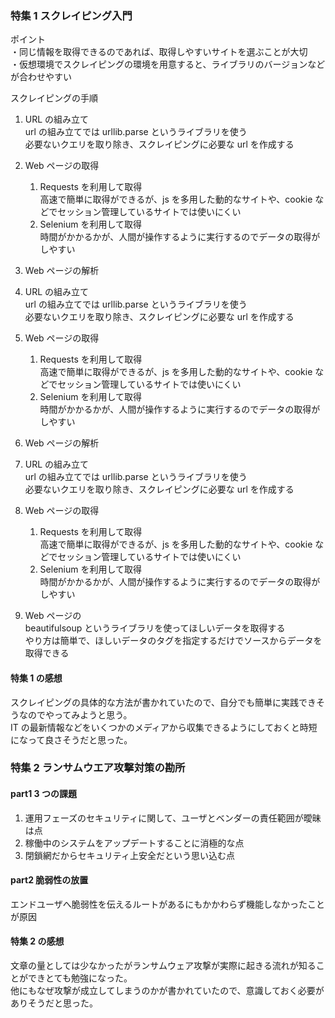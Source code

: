 ### 特集 1 スクレイピング入門

ポイント  
・同じ情報を取得できるのであれば、取得しやすいサイトを選ぶことが大切  
・仮想環境でスクレイピングの環境を用意すると、ライブラリのバージョンなどが合わせやすい

スクレイピングの手順

1.  URL の組み立て  
    url の組み立てでは urllib.parse というライブラリを使う  
    必要ないクエリを取り除き、スクレイピングに必要な url を作成する
2.  Web ページの取得
    1.  Requests を利用して取得  
        高速で簡単に取得ができるが、js を多用した動的なサイトや、cookie などでセッション管理しているサイトでは使いにくい
    2.  Selenium を利用して取得  
        時間がかかるかが、人間が操作するように実行するのでデータの取得がしやすい
3.  Web ページの解析

4.  URL の組み立て  
    url の組み立てでは urllib.parse というライブラリを使う  
    必要ないクエリを取り除き、スクレイピングに必要な url を作成する
5.  Web ページの取得
    1.  Requests を利用して取得  
        高速で簡単に取得ができるが、js を多用した動的なサイトや、cookie などでセッション管理しているサイトでは使いにくい
    2.  Selenium を利用して取得  
        時間がかかるかが、人間が操作するように実行するのでデータの取得がしやすい
6.  Web ページの解析

7.  URL の組み立て  
    url の組み立てでは urllib.parse というライブラリを使う  
    必要ないクエリを取り除き、スクレイピングに必要な url を作成する
8.  Web ページの取得
    1.  Requests を利用して取得  
        高速で簡単に取得ができるが、js を多用した動的なサイトや、cookie などでセッション管理しているサイトでは使いにくい
    2.  Selenium を利用して取得  
        時間がかかるかが、人間が操作するように実行するのでデータの取得がしやすい
9.  Web ページの  
    beautifulsoup というライブラリを使ってほしいデータを取得する  
    やり方は簡単で、ほしいデータのタグを指定するだけでソースからデータを取得できる

#### 特集 1 の感想

スクレイピングの具体的な方法が書かれていたので、自分でも簡単に実践できそうなのでやってみようと思う。  
IT の最新情報などをいくつかのメディアから収集できるようにしておくと時短になって良さそうだと思った。

### 特集 2 ランサムウエア攻撃対策の勘所

#### part1 3 つの課題

1.  運用フェーズのセキュリティに関して、ユーザとベンダーの責任範囲が曖昧は点
2.  稼働中のシステムをアップデートすることに消極的な点
3.  閉鎖網だからセキュリティ上安全だという思い込む点

#### part2 脆弱性の放置

エンドユーザへ脆弱性を伝えるルートがあるにもかかわらず機能しなかったことが原因

#### 特集 2 の感想

文章の量としては少なかったがランサムウェア攻撃が実際に起きる流れが知ることができとても勉強になった。  
他にもなぜ攻撃が成立してしまうのかが書かれていたので、意識しておく必要がありそうだと思った。
